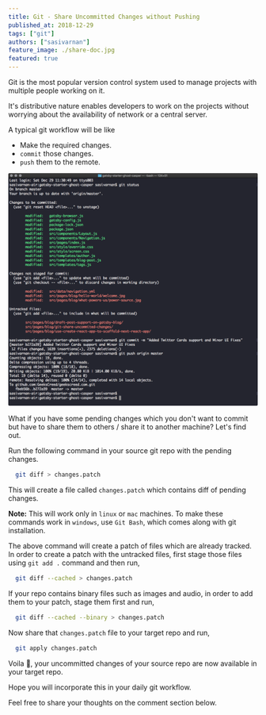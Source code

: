 ```yaml
---
title: Git - Share Uncommitted Changes without Pushing
published_at: 2018-12-29
tags: ["git"]
authors: ["sasivarnan"]
feature_image: ./share-doc.jpg
featured: true
---
```


Git is the most popular version control system used to manage projects with multiple people working on it.

It's distributive nature enables developers to work on the projects without worrying about the availability of network or a central server.

A typical git workflow will be like

- Make the required changes.
- `commit` those changes.
- `push` them to the remote.

![Typical Git Workflow](./git-workflow.png "A Typical Git Workflow 🐙 😺")

What if you have some pending changes which you don't want to commit but have to share them to others / share it to another machine? Let's find out.

Run the following command in your source git repo with the pending changes.

```bash
  git diff > changes.patch
```

This will create a file called `changes.patch` which contains diff of pending changes.

**Note:** This will work only in `linux` or `mac` machines. To make these commands work in `windows`, use `Git Bash`, which comes along with git installation.

The above command will create a patch of files which are already tracked. In order to create a patch with the untracked files, first stage those files using `git add .` command and then run,

```bash
  git diff --cached > changes.patch
```

If your repo contains binary files such as images and audio, in order to add them to your patch, stage them first and run,

```bash
  git diff --cached --binary > changes.patch
```

Now share that `changes.patch` file to your target repo and run,

```bash
  git apply changes.patch
```

Voila 🎉, your uncommitted changes of your source repo are now available in your target repo.

Hope you will incorporate this in your daily git workflow.

Feel free to share your thoughts on the comment section below.
